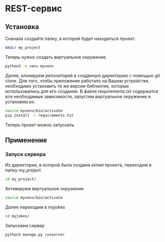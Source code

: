 # REST-сервис
## Установка
Сначала создайте папку, в которой будет находиться проект.
```bash
mkdir my_project
```
Теперь нужно создать виртуальное окружение.
```bash
python3 -m venv myvenv
```
Далее, клонируем репозиторий в созданную директорию с помощью git clone. Для того, чтобы приложение работало на Вашем устройстве, необходимо установить те же версии библиотек, которые использовались для его создания. В файле requirements.txt содержатся все необходимые зависимости, запустим виртуальное окружение и установим их.
```bash
source myvenv/bin/activate
pip install -r requirements.txt
```
Теперь проект можно запускать.

## Применение
### Запуск сервера
Из директории, в которой была создана копия проекта, переходим в папку my_project
```bash
cd my_project/
```
Активируем виртуальное окружение
```bash
source myvenv/bin/activate
```
Далее переходим в myjokes
```bash
cd myjokes/
```
Запускаем сервер
```bash
python3 manage.py runserver
```